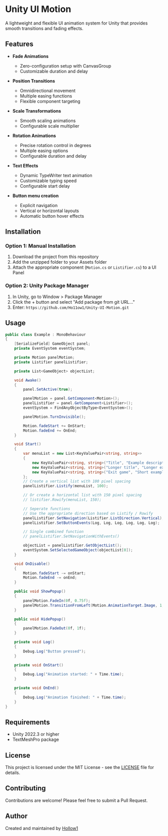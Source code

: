# Unity UI Motion

A lightweight and flexible UI animation system for Unity that provides smooth transitions and fading effects.

## Features

- **Fade Animations**
  - Zero-configuration setup with CanvasGroup
  - Customizable duration and delay

- **Position Transitions** 
  - Omnidirectional movement
  - Multiple easing functions
  - Flexible component targeting

- **Scale Transformations**
  - Smooth scaling animations
  - Configurable scale multiplier

- **Rotation Animations**
  - Precise rotation control in degrees
  - Multiple easing options
  - Configurable duration and delay

- **Text Effects**
  - Dynamic TypeWriter text animation
  - Customizable typing speed
  - Configurable start delay

- **Button menu creation**
  - Explicit navigation
  - Vertical or horizontal layouts
  - Automatic button hover effects

## Installation

### Option 1: Manual Installation
1. Download the project from this repository
2. Add the unzipped folder to your Assets folder
3. Attach the appropriate component (`Motion.cs` or `Listifier.cs`) to a UI Panel

### Option 2: Unity Package Manager
1. In Unity, go to Window > Package Manager
2. Click the + button and select "Add package from git URL..."
3. Enter: ```https://github.com/Ho11ow1/Unity-UI-Motion.git```

## Usage

```csharp
public class Example : MonoBehaviour
{
    [SerializeField] GameObject panel;
    private EventSystem eventSystem;

    private Motion panelMotion;
    private Listifier panelListifier;

    private List<GameObject> objectList;

    void Awake()
    {
        panel.SetActive(true);

        panelMotion = panel.GetComponent<Motion>();
        panelListifier = panel.GetComponent<Listifier>();
        eventSystem = FindAnyObjectByType<EventSystem>();

        panelMotion.TurnInvisible();

        Motion.fadeStart += OnStart;
        Motion.fadeEnd += OnEnd;
    }

    void Start()
    {
        var menuList = new List<KeyValuePair<string, string>>
        {
            new KeyValuePair<string, string>("Title", "Example description"),
            new KeyValuePair<string, string>("Longer title", "Longer example description"),
            new KeyValuePair<string, string>("Exit game", "Short example")
        };
        // Create a vertical list with 100 pixel spacing
        panelListifier.Listify(menuList, 100);

        // Or create a horizontal list with 150 pixel spacing
        // listifier.Rowify(menuList, 150);

        // Seperate functions
        // Use the appropriate direction based on Listify / Rowify
        panelListifier.SetNavigation(Listifier.ListDirection.Vertical);
        panelListifier.SetButtonEvents(Log, Log, Log, Log, Log, Log);

        // Single combined function
        // panelListifier.SetNavigationWithEvents()

        objectList = panelListifier.GetObjectList();
        eventSystem.SetSelectedGameObject(objectList[0]);
    }

    void OnDisable()
    {
        Motion.fadeStart -= onStart;
        Motion.fadeEnd -= onEnd;
    }

    public void ShowPopup()
    {
        panelMotion.FadeIn(0f, 0.75f);
        panelMotion.TransitionFromLeft(Motion.AnimationTarget.Image, 1, 50f, Motion.EasingType.EaseIn, 1.5f);
    }

    public void HidePopup()
    {
        panelMotion.FadeOut(0f, 1f);
    }

    private void Log()
    {
        Debug.Log("Button pressed");
    }

    private void OnStart()
    {
        Debug.Log("Animation started: " + Time.time);
    }

    private void OnEnd()
    {
        Debug.Log("Animation finished: " + Time.time);
    }
}

```

## Requirements

- Unity 2022.3 or higher
- TextMeshPro package

## License

This project is licensed under the MIT License - see the [LICENSE](LICENSE) file for details.

## Contributing

Contributions are welcome! Please feel free to submit a Pull Request.

## Author

Created and maintained by [Hollow1](https://github.com/Ho11ow1)

